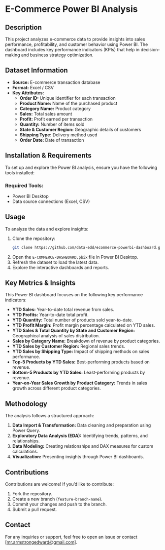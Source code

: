 # E-Commerce Power BI Analysis

## Description
This project analyzes e-commerce data to provide insights into sales performance, profitability, and customer behavior using Power BI. The dashboard includes key performance indicators (KPIs) that help in decision-making and business strategy optimization.

## Dataset Information
- **Source:** E-commerce transaction database
- **Format:** Excel / CSV
- **Key Attributes:**
  - **Order ID:** Unique identifier for each transaction
  - **Product Name:** Name of the purchased product
  - **Category Name:** Product category
  - **Sales:** Total sales amount
  - **Profit:** Profit earned per transaction
  - **Quantity:** Number of items sold
  - **State & Customer Region:** Geographic details of customers
  - **Shipping Type:** Delivery method used
  - **Order Date:** Date of transaction

## Installation & Requirements
To set up and explore the Power BI analysis, ensure you have the following tools installed:

### Required Tools:
- Power BI Desktop
- Data source connections (Excel, CSV)

## Usage
To analyze the data and explore insights:

1. Clone the repository:
   ```bash
   git clone https://github.com/data-edd/ecommerce-powerbi-dashboard.git
   ```
2. Open the `E-COMMERCE-DASHBOARD.pbix` file in Power BI Desktop.
3. Refresh the dataset to load the latest data.
4. Explore the interactive dashboards and reports.

## Key Metrics & Insights
This Power BI dashboard focuses on the following key performance indicators:

- **YTD Sales:** Year-to-date total revenue from sales.
- **YTD Profits:** Year-to-date total profit.
- **YTD Quantity:** Total number of products sold year-to-date.
- **YTD Profit Margin:** Profit margin percentage calculated on YTD sales.
- **YTD Sales & Total Quantity by State and Customer Region:** Geographical analysis of sales distribution.
- **Sales by Category Name:** Breakdown of revenue by product categories.
- **YTD Sales by Customer Region:** Regional sales trends.
- **YTD Sales by Shipping Type:** Impact of shipping methods on sales performance.
- **Top-5 Products by YTD Sales:** Best-performing products based on revenue.
- **Bottom-5 Products by YTD Sales:** Least-performing products by revenue.
- **Year-on-Year Sales Growth by Product Category:** Trends in sales growth across different product categories.

## Methodology
The analysis follows a structured approach:

1. **Data Import & Transformation:** Data cleaning and preparation using Power Query.
2. **Exploratory Data Analysis (EDA):** Identifying trends, patterns, and relationships.
3. **Data Modeling:** Creating relationships and DAX measures for custom calculations.
4. **Visualization:** Presenting insights through Power BI dashboards.

## Contributions
Contributions are welcome! If you’d like to contribute:

1. Fork the repository.
2. Create a new branch (`feature-branch-name`).
3. Commit your changes and push to the branch.
4. Submit a pull request.

## Contact
For any inquiries or support, feel free to open an issue or contact [mr.armstrongedward@gmail.com].

